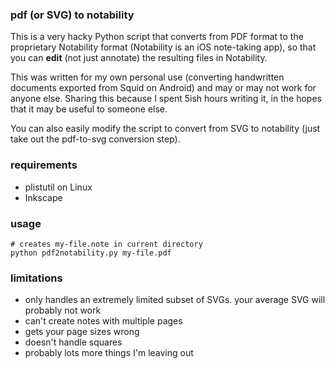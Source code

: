 ### pdf (or SVG) to notability

This is a very hacky Python script that converts from PDF format to the proprietary Notability
format (Notability is an iOS note-taking app), so that you can **edit** (not just annotate) the
resulting files in Notability.

This was written for my own personal use (converting handwritten documents exported from Squid on
Android) and may or may not work for anyone else. Sharing this because I spent 5ish hours writing
it, in the hopes that it may be useful to someone else.

You can also easily modify the script to convert from SVG to notability (just take out the
pdf-to-svg conversion step).

### requirements

* plistutil on Linux
* Inkscape

### usage

```
# creates my-file.note in current directory
python pdf2notability.py my-file.pdf
```

### limitations

* only handles an extremely limited subset of SVGs. your average SVG will probably not work
* can't create notes with multiple pages
* gets your page sizes wrong
* doesn't handle squares
* probably lots more things I'm leaving out
